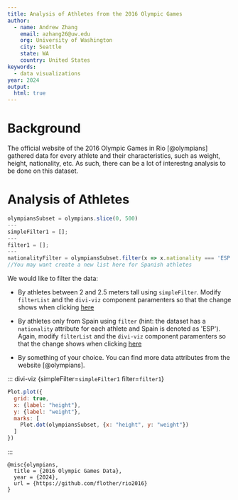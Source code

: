```yaml
---
title: Analysis of Athletes from the 2016 Olympic Games
author:
  - name: Andrew Zhang
    email: azhang26@uw.edu
    org: University of Washington
    city: Seattle
    state: WA
    country: United States
keywords:
  - data visualizations
year: 2024
output:
  html: true
---
```


# Background
The official website of the 2016 Olympic Games in Rio [@olympians] gathered data for every athlete and their characteristics, such as weight, height, nationality, etc. As such, there can be a lot of interestng analysis to be done on this dataset.

# Analysis of Athletes
``` js {hide=true}
olympiansSubset = olympians.slice(0, 500)
---
simpleFilter1 = [];
---
filter1 = [];
---
nationalityFilter = olympiansSubset.filter(x => x.nationality === 'ESP');
//You may want create a new list here for Spanish athletes
```


We would like to filter the data:

- By athletes between 2 and 2.5 meters tall using `simpleFilter`. Modify `filterList` and the `divi-viz` component paramenters so that the change shows when clicking [here](`simpleFilter1=[['height',2,2.5]]`)

- By athletes only from Spain using `filter` (hint: the dataset has a `nationality` attribute for each athlete and Spain is denoted as 'ESP'). Again, modify `filterList` and the `divi-viz` component paramenters so that the change shows when clicking [here](`filter1=nationalityFilter`)

- By something of your choice. You can find more data attributes from the website [@olympians].

::: divi-viz {simpleFilter=`simpleFilter1` filter=`filter1`}
``` js
Plot.plot({
  grid: true,
  x: {label: "height"},
  y: {label: "weight"},
  marks: [
    Plot.dot(olympiansSubset, {x: "height", y: "weight"})
  ]
})
```
:::

~~~ bibliography
@misc{olympians,
  title = {2016 Olympic Games Data},
  year = {2024},
  url = {https://github.com/flother/rio2016}
}
~~~